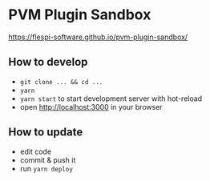 # PVM Plugin Sandbox

<https://flespi-software.github.io/pvm-plugin-sandbox/>

## How to develop

* `git clone ... && cd ...`
* `yarn`
* `yarn start` to start development server with hot-reload
* open <http://localhost:3000> in your browser

## How to update

* edit code
* commit & push it
* run `yarn deploy`
